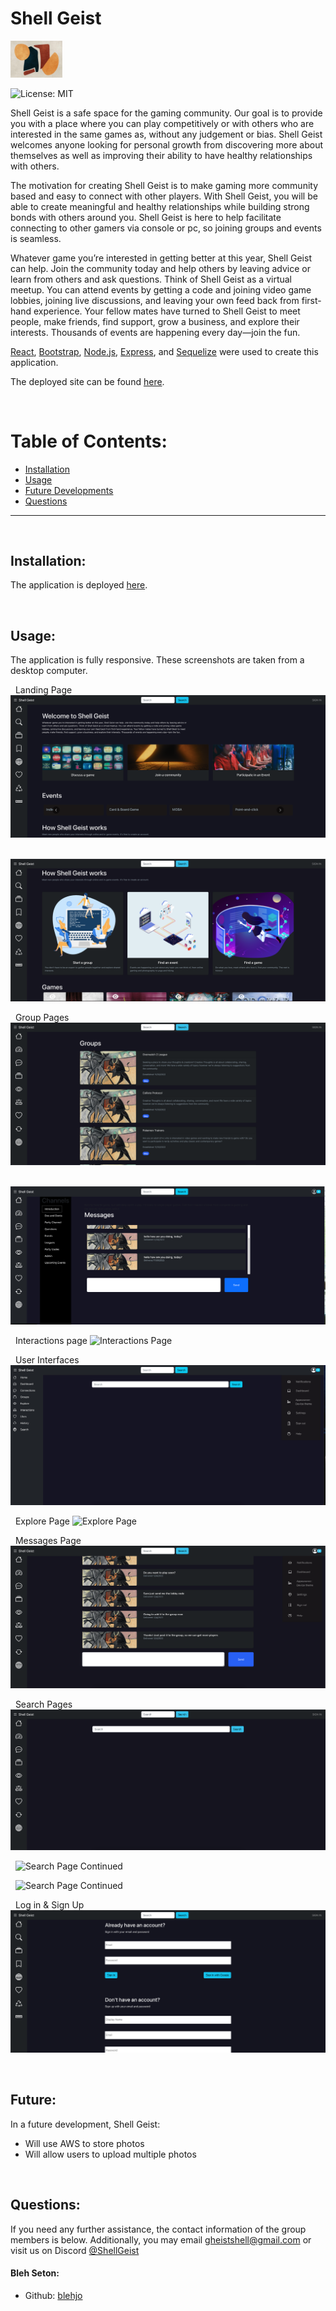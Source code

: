 # Shell Geist
<img src='./public/logo.png' width="83">
  
  ![License: MIT](<https://img.shields.io/badge/License-MIT-yellow.svg>)
  
  Shell Geist is a safe space for the gaming community. Our goal is to provide you with a place where you can play competitively or with others who are interested in the same games as, without any judgement or bias. Shell Geist welcomes anyone looking for personal growth from discovering more about themselves as well as improving their ability to have healthy relationships with others.
  
  The motivation for creating Shell Geist is to make gaming more community based and easy to connect with other players. With Shell Geist, you will be able to create meaningful and healthy relationships while building strong bonds with others around you. Shell Geist is here to help facilitate connecting to other gamers via console or pc, so joining groups and events is seamless.

  Whatever game you’re interested in getting better at this year, Shell Geist can help. Join the community today and help others by leaving advice or learn from others and ask questions. Think of Shell Geist as a virtual meetup. You can attend events by getting a code and joining video game lobbies, joining live discussions, and leaving your own feed back from first-hand experience. Your fellow mates have turned to Shell Geist to meet people, make friends, find support, grow a business, and explore their interests. Thousands of events are happening every day—join the fun.

  [React](https://reactjs.org/), [Bootstrap](https://react-bootstrap.github.io/), [Node.js](https://nodejs.org/en/), [Express](https://expressjs.com/), and [Sequelize](https://www.sequelize.org/) were used to create this application.

 The deployed site can be found [here](https://shellgeist.com).


  &nbsp;
  # Table of Contents:
  * [Installation](#installation)
  * [Usage](#usage)
  * [Future Developments](#future)
  * [Questions](#questions)
  
---
&nbsp;
  ## Installation:
The application is deployed [here](https://shellgeist.com).


  &nbsp;
  ## Usage:
  The application is fully responsive. These screenshots are taken from a desktop computer.

&nbsp;
Landing Page
![Landing Page](./.github/images/landingpage.png) 

&nbsp;
![Landing Page](./.github/images/parttwo.png) 

&nbsp;
Group Pages
![Groups Page](./.github/images/groups.png) 

&nbsp;
![Groups Page Continued](./.github/images/groupspage.png) 

&nbsp;
Interactions page
![Interactions Page](./.github/images/interactionspage.png) 

&nbsp;
User Interfaces
![User Interfaces](./.github/images/interfaces.png) 

&nbsp;
Explore Page
![Explore Page](./.github/images/explorepage.png)

&nbsp;
Messages Page
![Messages Page](./.github/images/messagespage.png)

&nbsp;
Search Pages
![Search Page](./.github/images/searchpage.png)

&nbsp;
![Search Page Continued](./.github/images/searchpage2.png)

&nbsp;
![Search Page Continued](./.github/images/searchpage3.png)

&nbsp;
Log in & Sign Up
![Log in](./.github/images/signinpage.png)

&nbsp;
  ## Future:
In a future development, Shell Geist:
  
  * Will use AWS to store photos
  * Will allow users to upload multiple photos

  &nbsp;
  ## Questions:
  If you need any further assistance, the contact information of the group members is below. Additionally, you may email gheistshell@gmail.com or visit us on Discord [@ShellGeist](https://discord.gg/sKywbh5R)

  #### Bleh Seton: 
  * Github: [blehjo](https://github.com/Blehjo)
